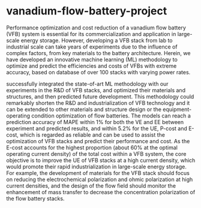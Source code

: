 # vanadium-flow-battery-project
Performance optimization and cost reduction of a vanadium flow battery (VFB) system is essential for its commercialization and application in large-scale energy storage. However, developing a VFB stack from lab to industrial scale can take years of experiments due to the influence of complex factors, from key materials to the battery architecture. Herein, we have developed an innovative machine learning (ML) methodology to optimize and predict the efficiencies and costs of VFBs with extreme accuracy, based on database of over 100 stacks with varying power rates.

successfully integrated the state-of-art ML methodology with our experiments in the R&D of VFB stacks, and optimized their materials and structures, and then predicted future development. This methodology could remarkably shorten the R&D and industrialization of VFB technology and it can be extended to other materials and structure design or the equipment-operating condition optimization of flow batteries. The models can reach a prediction accuracy of MAPE within 1% for both the VE and EE between experiment and predicted results, and within 5.2% for the UE, P-cost and E-cost, which is regarded as reliable and can be used to assist the optimization of VFB stacks and predict their performance and cost. As the E-cost accounts for the highest proportion (about 60% at the optimal operating current density) of the total cost within a VFB system, the core objective is to improve the UE of VFB stacks at a high current density, which would promote their rapid industrialization in large-scale energy storage. For example, the development of materials for the VFB stack should focus on reducing the electrochemical polarization and ohmic polarization at high current densities, and the design of the flow field should monitor the enhancement of mass transfer to decrease the concentration polarization of the flow battery stacks.
